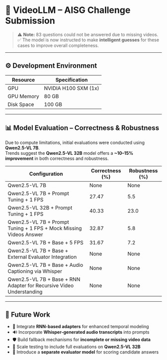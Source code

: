 # 🧠 VideoLLM – AISG Challenge Submission

> ⚠️ **Note:** 83 questions could not be answered due to missing videos.  
> ✅ The model is now instructed to make **intelligent guesses** for these cases to improve overall completeness.

---

## ⚙️ Development Environment

| Resource        | Specification         |
|----------------|------------------------|
| GPU            | NVIDIA H100 SXM (1x)   |
| GPU Memory     | 80 GB                  |
| Disk Space     | 100 GB                 |

---

## 📊 Model Evaluation – Correctness & Robustness

Due to compute limitations, initial evaluations were conducted using **Qwen2.5-VL 7B**.  
Trends suggest the **Qwen2.5-VL 32B** model offers a **~10–15% improvement** in both correctness and robustness.

| Configuration                                                          | Correctness (%) | Robustness (%) |
|------------------------------------------------------------------------|-------|------|
| Qwen2.5-VL 7B                                                          | None  | None |
| Qwen2.5-VL 7B + Prompt Tuning + 1 FPS                                  | 27.47 | 5.5  |
| Qwen2.5-VL 32B + Prompt Tuning + 1 FPS                                 | 40.33 | 23.0 |
| Qwen2.5-VL 7B + Prompt Tuning + 1 FPS + Mock Missing Videos Answer     | 32.87 | 5.8  |
| Qwen2.5-VL 7B + Base + 5 FPS                                           | 31.67 | 7.2  |
| Qwen2.5-VL 7B + Base + External Evaluator Integration                  | None | None  |
| Qwen2.5-VL 7B + Base + Audio Captioning via Whisper                    | None | None  |
| Qwen2.5-VL 7B + Base + RNN Adapter for Recursive Video Understanding   | None | None  |

---

## 🔭 Future Work

- 🧠 Integrate **RNN-based adapters** for enhanced temporal modeling  
- 🔊 Incorporate **Whisper-generated audio transcripts** into prompts  
- 🛡️ Build fallback mechanisms for **incomplete or missing video data**  
- 🚀 Scale testing to include full evaluations on **Qwen2.5-VL 32B**  
- 🧪 Introduce a **separate evaluator model** for scoring candidate answers
